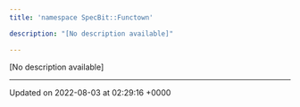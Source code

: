 ```yaml
---
title: 'namespace SpecBit::Functown'

description: "[No description available]"

---
```







[No description available]






-------------------------------

Updated on 2022-08-03 at 02:29:16 +0000